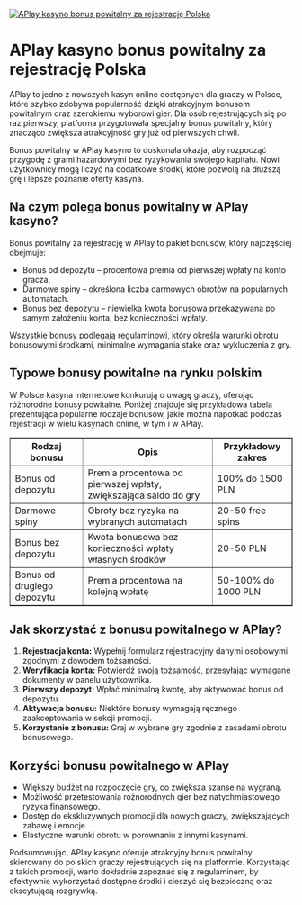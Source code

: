 [![APlay kasyno bonus powitalny za rejestrację Polska](https://123-caf.pages.dev/gitsignup.png)](https://vrmoo.ru/Bt82HjjY)

<h1>APlay kasyno bonus powitalny za rejestrację Polska</h1> <p>APlay to jedno z nowszych kasyn online dostępnych dla graczy w Polsce, które szybko zdobywa popularność dzięki atrakcyjnym bonusom powitalnym oraz szerokiemu wyborowi gier. Dla osób rejestrujących się po raz pierwszy, platforma przygotowała specjalny bonus powitalny, który znacząco zwiększa atrakcyjność gry już od pierwszych chwil.</p> <p>Bonus powitalny w APlay kasyno to doskonała okazja, aby rozpocząć przygodę z grami hazardowymi bez ryzykowania swojego kapitału. Nowi użytkownicy mogą liczyć na dodatkowe środki, które pozwolą na dłuższą grę i lepsze poznanie oferty kasyna.</p> <h2>Na czym polega bonus powitalny w APlay kasyno?</h2> <p>Bonus powitalny za rejestrację w APlay to pakiet bonusów, który najczęściej obejmuje:</p> <ul> <li>Bonus od depozytu – procentowa premia od pierwszej wpłaty na konto gracza.</li> <li>Darmowe spiny – określona liczba darmowych obrotów na popularnych automatach.</li> <li>Bonus bez depozytu – niewielka kwota bonusowa przekazywana po samym założeniu konta, bez konieczności wpłaty.</li> </ul> <p>Wszystkie bonusy podlegają regulaminowi, który określa warunki obrotu bonusowymi środkami, minimalne wymagania stake oraz wykluczenia z gry.</p> <h2>Typowe bonusy powitalne na rynku polskim</h2> <p>W Polsce kasyna internetowe konkurują o uwagę graczy, oferując różnorodne bonusy powitalne. Poniżej znajduje się przykładowa tabela prezentująca popularne rodzaje bonusów, jakie można napotkać podczas rejestracji w wielu kasynach online, w tym i w APlay.</p> <table border="1" cellpadding="8" cellspacing="0"> <thead> <tr> <th>Rodzaj bonusu</th> <th>Opis</th> <th>Przykładowy zakres</th> </tr> </thead> <tbody> <tr> <td>Bonus od depozytu</td> <td>Premia procentowa od pierwszej wpłaty, zwiększająca saldo do gry</td> <td>100% do 1500 PLN</td> </tr> <tr> <td>Darmowe spiny</td> <td>Obroty bez ryzyka na wybranych automatach</td> <td>20-50 free spins</td> </tr> <tr> <td>Bonus bez depozytu</td> <td>Kwota bonusowa bez konieczności wpłaty własnych środków</td> <td>20-50 PLN</td> </tr> <tr> <td>Bonus od drugiego depozytu</td> <td>Premia procentowa na kolejną wpłatę</td> <td>50-100% do 1000 PLN</td> </tr> </tbody> </table> <h2>Jak skorzystać z bonusu powitalnego w APlay?</h2> <ol> <li><strong>Rejestracja konta:</strong> Wypełnij formularz rejestracyjny danymi osobowymi zgodnymi z dowodem tożsamości.</li> <li><strong>Weryfikacja konta:</strong> Potwierdź swoją tożsamość, przesyłając wymagane dokumenty w panelu użytkownika.</li> <li><strong>Pierwszy depozyt:</strong> Wpłać minimalną kwotę, aby aktywować bonus od depozytu.</li> <li><strong>Aktywacja bonusu:</strong> Niektóre bonusy wymagają ręcznego zaakceptowania w sekcji promocji.</li> <li><strong>Korzystanie z bonusu:</strong> Graj w wybrane gry zgodnie z zasadami obrotu bonusowego.</li> </ol> <h2>Korzyści bonusu powitalnego w APlay</h2> <ul> <li>Większy budżet na rozpoczęcie gry, co zwiększa szanse na wygraną.</li> <li>Możliwość przetestowania różnorodnych gier bez natychmiastowego ryzyka finansowego.</li> <li>Dostęp do ekskluzywnych promocji dla nowych graczy, zwiększających zabawę i emocje.</li> <li>Elastyczne warunki obrotu w porównaniu z innymi kasynami.</li> </ul> <p>Podsumowując, APlay kasyno oferuje atrakcyjny bonus powitalny skierowany do polskich graczy rejestrujących się na platformie. Korzystając z takich promocji, warto dokładnie zapoznać się z regulaminem, by efektywnie wykorzystać dostępne środki i cieszyć się bezpieczną oraz ekscytującą rozgrywką.</p>